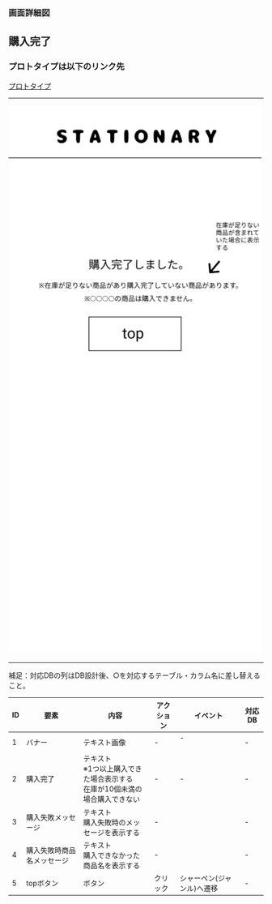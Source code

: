 ### 画面詳細図
## 購入完了
### プロトタイプは以下のリンク先
[プロトタイプ](https://www.figma.com/file/YN8g4ahM3raStzCZMDXhNA/stationary?node-id=1%3A2)
*****
<img src="../img/購入完了.png" width="500">

*****
補足：対応DBの列はDB設計後、○を対応するテーブル・カラム名に差し替えること。

| ID | 要素 | 内容 | アクション | イベント | 対応DB |
|----|------|-----|------------|---------|-------|
|1   |バナー　　|テキスト画像|-      |-        　　　　　 　　　|-|
|2   |購入完了　|テキスト<br>※1つ以上購入できた場合表示する<br>在庫が10個未満の場合購入できない|-    　|-    　　 |-|
|3   |購入失敗メッセージ|テキスト<br>購入失敗時のメッセージを表示する|-| |-        |-|
|4   |購入失敗時商品名メッセージ|テキスト<br>購入できなかった商品名を表示する|-| |- |-|
|5   |topボタン|ボタン　　　|クリック|シャーペン(ジャンル)へ遷移|-|

